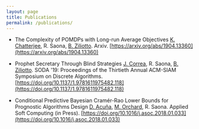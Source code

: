 ```yaml
---
layout: page
title: Publications
permalink: /publications/
---
```


- The Complexity of POMDPs with Long-run Average Objectives
  [K. Chatterjee](http://pub.ist.ac.at/~kchatterjee/), R. Saona, [B. Ziliotto](https://sites.google.com/site/ziliottobruno). Arxiv.
  [https://arxiv.org/abs/1904.13360](https://arxiv.org/abs/1904.13360) 
- Prophet Secretary Through Blind Strategies
  [J. Correa](https://www.dii.uchile.cl/~jcorrea/), R. Saona, [B. Ziliotto](https://sites.google.com/site/ziliottobruno). SODA '19: Proceedings of the Thirtieth Annual ACM-SIAM Symposium on Discrete Algorithms.
  [https://doi.org/10.1137/1.9781611975482.118](https://doi.org/10.1137/1.9781611975482.118)

- Conditional Predictive Bayesian Cramér-Rao Lower Bounds for Prognostic Algorithms Design
  [D. Acuña](https://www.ing.uc.cl/academicos-e-investigadores/david-esteban-acuna-ureta/), [M. Orchard](https://www.cec.uchile.cl/~morchard/), R. Saona. Applied Soft Computing (in Press).
  [https://doi.org/10.1016/j.asoc.2018.01.033](https://doi.org/10.1016/j.asoc.2018.01.033)
